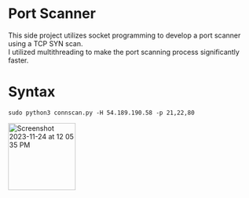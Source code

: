 # Port Scanner

This side project utilizes socket programming to develop a port scanner using a TCP SYN scan.  
I utilized multithreading to make the port scanning process significantly faster.  

# Syntax

```
sudo python3 connscan.py -H 54.189.190.58 -p 21,22,80
```

<img width="137" alt="Screenshot 2023-11-24 at 12 05 35 PM" src="https://github.com/alhumaw/portScanner/assets/108152211/8987687c-f254-4eda-ab19-da363a40b677">
